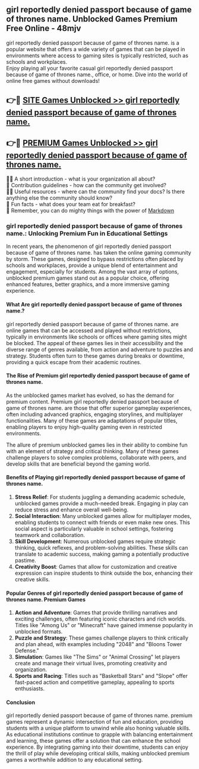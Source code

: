 ## girl reportedly denied passport because of game of thrones name. Unblocked Games Premium Free Online - 48mjv

girl reportedly denied passport because of game of thrones name. is a popular website that offers a wide variety of games that can be played in environments where access to gaming sites is typically restricted, such as schools and workplaces.  
Enjoy playing all your favorite casual girl reportedly denied passport because of game of thrones name., office, or home. Dive into the world of online free games without downloads!

## 👉🔴 [SITE Games Unblocked >> girl reportedly denied passport because of game of thrones name.](http://freeplayer.one?title=girl_reportedly_denied_passport_because_of_game_of_thrones_name.&ref=15)

## 👉🔴 [PREMIUM Games Unblocked >> girl reportedly denied passport because of game of thrones name.](http://freeplayer.one?title=girl_reportedly_denied_passport_because_of_game_of_thrones_name.&ref=15)

🙋‍♀️ A short introduction - what is your organization all about?  
🌈 Contribution guidelines - how can the community get involved?  
👩‍💻 Useful resources - where can the community find your docs? Is there anything else the community should know?  
🍿 Fun facts - what does your team eat for breakfast?  
🧙 Remember, you can do mighty things with the power of [Markdown](https://docs.github.com/github/writing-on-github/getting-started-with-writing-and-formatting-on-github/basic-writing-and-formatting-syntax)

### girl reportedly denied passport because of game of thrones name.: Unlocking Premium Fun in Educational Settings

In recent years, the phenomenon of girl reportedly denied passport because of game of thrones name. has taken the online gaming community by storm. These games, designed to bypass restrictions often placed by schools and workplaces, provide a unique blend of entertainment and engagement, especially for students. Among the vast array of options, unblocked premium games stand out as a popular choice, offering enhanced features, better graphics, and a more immersive gaming experience.

#### What Are girl reportedly denied passport because of game of thrones name.?

girl reportedly denied passport because of game of thrones name. are online games that can be accessed and played without restrictions, typically in environments like schools or offices where gaming sites might be blocked. The appeal of these games lies in their accessibility and the diverse range of genres available, from action and adventure to puzzles and strategy. Students often turn to these games during breaks or downtime, providing a quick escape from their academic routines.

#### The Rise of Premium girl reportedly denied passport because of game of thrones name.

As the unblocked games market has evolved, so has the demand for premium content. Premium girl reportedly denied passport because of game of thrones name. are those that offer superior gameplay experiences, often including advanced graphics, engaging storylines, and multiplayer functionalities. Many of these games are adaptations of popular titles, enabling players to enjoy high-quality gaming even in restricted environments.

The allure of premium unblocked games lies in their ability to combine fun with an element of strategy and critical thinking. Many of these games challenge players to solve complex problems, collaborate with peers, and develop skills that are beneficial beyond the gaming world.

#### Benefits of Playing girl reportedly denied passport because of game of thrones name.

1.  **Stress Relief**: For students juggling a demanding academic schedule, unblocked games provide a much-needed break. Engaging in play can reduce stress and enhance overall well-being.
2.  **Social Interaction**: Many unblocked games allow for multiplayer modes, enabling students to connect with friends or even make new ones. This social aspect is particularly valuable in school settings, fostering teamwork and collaboration.
3.  **Skill Development**: Numerous unblocked games require strategic thinking, quick reflexes, and problem-solving abilities. These skills can translate to academic success, making gaming a potentially productive pastime.
4.  **Creativity Boost**: Games that allow for customization and creative expression can inspire students to think outside the box, enhancing their creative skills.

#### Popular Genres of girl reportedly denied passport because of game of thrones name. Premium Games

1.  **Action and Adventure**: Games that provide thrilling narratives and exciting challenges, often featuring iconic characters and rich worlds. Titles like "Among Us" or "Minecraft" have gained immense popularity in unblocked formats.
2.  **Puzzle and Strategy**: These games challenge players to think critically and plan ahead, with examples including "2048" and "Bloons Tower Defense."
3.  **Simulation**: Games like "The Sims" or "Animal Crossing" let players create and manage their virtual lives, promoting creativity and organization.
4.  **Sports and Racing**: Titles such as "Basketball Stars" and "Slope" offer fast-paced action and competitive gameplay, appealing to sports enthusiasts.

#### Conclusion

girl reportedly denied passport because of game of thrones name. premium games represent a dynamic intersection of fun and education, providing students with a unique platform to unwind while also honing valuable skills. As educational institutions continue to grapple with balancing entertainment and learning, these games offer a solution that can enhance the school experience. By integrating gaming into their downtime, students can enjoy the thrill of play while developing critical skills, making unblocked premium games a worthwhile addition to any educational setting.